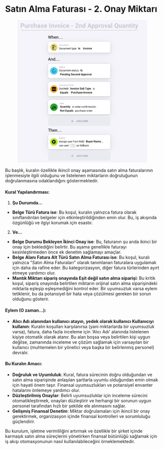 # Satın Alma Faturası - 2. Onay Miktarı

<figure><img src="../../../.gitbook/assets/Bildschirmfoto 2024-05-03 um 14.56.54.png" alt=""><figcaption></figcaption></figure>

Bu başlık, kuralın özellikle ikincil onay aşamasında satın alma faturalarının işlenmesiyle ilgili olduğunu ve listelenen miktarların doğruluğunun doğrulanmasına odaklandığını göstermektedir.

#### Kural Yapılandırması:

1. **Şu Durumda…**
* **Belge Türü Fatura ise**: Bu koşul, kuralın yalnızca fatura olarak sınıflandırılan belgeler için etkinleştirildiğinden emin olur. Bu, iş akışında özgünlüğü ve ilgiyi korumak için esastır.
2. **Ve…**
* **Belge Durumu Bekleyen İkinci Onay ise**: Bu, faturanın şu anda ikinci bir onay için beklediğini belirtir. Bu aşama genellikle faturayı kesinleştirmeden önce ek denetim sağlamayı amaçlar.
* **Belge Alanı Fatura Alt Türü Satın Alma Faturası ise**: Bu koşul, kuralı yalnızca "Satın Alma Faturaları" olarak tanımlanan faturalara uygulamak için daha da rafine eder. Bu kategorizasyon, diğer fatura türlerinden ayırt etmeye yardımcı olur.
* **Mantık Miktarı sipariş onayında Eşit değil satın alma siparişi**: Bu kritik koşul, sipariş onayında belirtilen miktarın orijinal satın alma siparişindeki miktarla eşleşip eşleşmediğini kontrol eder. Bir uyumsuzluk varsa eylem tetiklenir, bu da potansiyel bir hata veya çözülmesi gereken bir sorun olduğunu gösterir.

#### Eylem (O zaman…):

* **Alıcı Adı alanından kullanıcı atayın, yedek olarak kullanıcı Kullanıcıyı kullanın**: Kuralın koşulları karşılanırsa (yani miktarlarda bir uyumsuzluk varsa), fatura, daha fazla inceleme için 'Alıcı Adı' alanında listelenen kişiye otomatik olarak atanır. Bu alan boşsa veya belirtilen kişi uygun değilse, zamanında inceleme ve çözüm sağlamak için varsayılan bir kullanıcı (muhtemelen bir yönetici veya başka bir belirlenmiş personel) devralır.

#### Bu Kuralın Amacı:

* **Doğruluk ve Uyumluluk**: Kural, fatura sürecinin doğru olduğundan ve satın alma siparişinde anlaşılan şartlarla uyumlu olduğundan emin olmak için hayati önem taşır. Finansal uyumsuzlukları ve potansiyel envanter hatalarını önlemeye yardımcı olur.
* **Düzleştirilmiş Onaylar**: Belirli uyumsuzluklar için inceleme sürecini otomatikleştirmek, onayları düzleştirir ve herhangi bir sorunun uygun personel tarafından hızlı bir şekilde ele alınmasını sağlar.
* **Gelişmiş Finansal Denetim**: Miktar doğrulamaları için ikincil bir onay gerektirmek, organizasyon içinde finansal kontrolleri ve sorumluluğu güçlendirir.

Bu kurulum, işletme verimliliğini artırmak ve özellikle bir şirket içinde karmaşık satın alma süreçlerini yönetirken finansal bütünlüğü sağlamak için iş akışı otomasyonunun nasıl kullanılabileceğini örneklemektedir.
